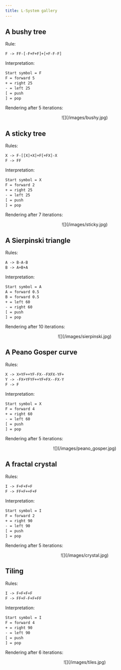 ```yaml
---
title: L-System gallery 
---
```


## A bushy tree

Rule:

    F -> FF-[-F+F+F]+[+F-F-F]

Interpretation:

    Start symbol = F
    F = forward 5
    + = right 25 
    - = left 25
    [ = push
    ] = pop

Rendering after 5 iterations:

<div align="center">
![](/images/bushy.jpg)
</div>

## A sticky tree

Rules:

    X -> F-[[X]+X]+F[+FX]-X
    F -> FF

Interpretation:

    Start symbol = X 
    F = forward 2
    + = right 25 
    - = left 25
    [ = push
    ] = pop

Rendering after 7 iterations:

<div align="center">
![](/images/sticky.jpg)
</div>

## A Sierpinski triangle

Rules:

    A -> B-A-B
    B -> A+B+A

Interpretation:

    Start symbol = A 
    A = forward 0.5 
    B = forward 0.5 
    + = left 60 
    - = right 60 
    [ = push
    ] = pop

Rendering after 10 iterations:

<div align="center">
![](/images/sierpinski.jpg)
</div>

## A Peano Gosper curve

Rules:

    X -> X+YF++YF-FX--FXFX-YF+
    Y -> -FX+YFYF++YF+FX--FX-Y
    F -> F

Interpretation:

    Start symbol = X 
    F = forward 4
    + = right 60 
    - = left 60 
    [ = push
    ] = pop

Rendering after 5 iterations:

<div align="center">
![](/images/peano_gosper.jpg)
</div>

## A fractal crystal

Rules:

	I -> F+F+F+F
	F -> FF+F++F+F

Interpretation:

	Start symbol = I 
	F = forward 2
	+ = right 90 
	- = left 90 
	[ = push
	] = pop

Rendering after 5 iterations:

<div align="center">
![](/images/crystal.jpg)
</div>

## Tiling

Rules:

	I -> F+F+F+F
	F -> FF+F-F+F+FF

Interpretation:

	Start symbol = I 
	F = forward 4 
	+ = right 90 
	- = left 90 
	[ = push
	] = pop

Rendering after 6 iterations:

<div align="center">
![](/images/tiles.jpg)
</div>
